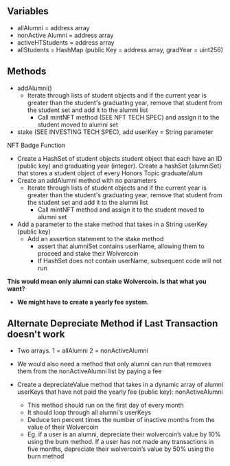 ## Variables
- allAlumni = address array
- nonActive Alumni = address array
- activeHTStudents = address array
- allStudents = HashMap (public Key = address array, gradYear = uint256)
## Methods
- addAlumni()
	- Iterate through lists of student objects and if the current year is greater than the student's graduating year, remove that student from the student set and add it to the alumni list
		- Call mintNFT method (SEE NFT TECH SPEC) and assign it to the student moved to alumni set
- stake (SEE INVESTING TECH SPEC), add userKey = String parameter

NFT Badge Function
- Create a HashSet of student objects student object that each have an ID (public key) and graduating year (integer). Create a hashSet (alumniSet) that stores a student object of every Honors Topic graduate/alum
- Create an addAlumni method with no parameters
	- Iterate through lists of student objects and if the current year is greater than the student's graduating year, remove that student from the student set and add it to the alumni list
		- Call mintNFT method and assign it to the student moved to alumni set
- Add a parameter to the stake method that takes in a String userKey (public key)
	- Add an assertion statement to the stake method
		- assert that alumniSet contains userName, allowing them to proceed and stake their Wolvercoin
		- If HashSet does not contain userName, subsequent code will not run

	
**This would mean only alumni can stake Wolvercoin. Is that what you want?**

- **We might have to create a yearly fee system.**

## Alternate Depreciate Method if Last Transaction doesn't work
- Two arrays. 1 = allAlumni 2 = nonActiveAlumni
- We would also need a method that only alumni can run that removes them from the nonActiveAlumni list by paying a fee

- Create a depreciateValue method that takes in a dynamic array of alumni userKeys that have not paid the yearly fee (public key): nonActiveAlumni
	- This method should run on the first day of every month
	- It should loop through all alumni's userKeys
	- Deduce ten percent times the number of inactive months from the value of their Wolvercoin
	- Eg. if a user is an alumni, depreciate their wolvercoin’s value by 10% using the burn method. If a user has not made any transactions in five months, depreciate their wolvercoin’s value by 50% using the burn method
